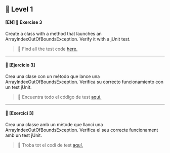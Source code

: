 :star2: Level 1
-

#### [EN] 📍 Exercise 3

Create a class with a method that launches an ArrayIndexOutOfBoundsException.
Verify it with a jUnit test.

>:file_folder: Find all the test code [here.](https://github.com/ariamdev/IT-ACADEMY-SPRINT-1/tree/main/SPRINT1/Tasca%20S1%2004%20Testing/Test/Nivell%201/n1exercici3)

---

#### 📍 [Ejercicio 3]

Crea una clase con un método que lance una ArrayIndexOutOfBoundsException.
Verifica su correcto funcionamiento con un test jUnit.

>:file_folder: Encuentra todo el código de test [aquí.](https://github.com/ariamdev/IT-ACADEMY-SPRINT-1/tree/main/SPRINT1/Tasca%20S1%2004%20Testing/Test/Nivell%201/n1exercici3)


---


#### 📍 [Exercici 3]

Crea una classe amb un mètode que llanci una ArrayIndexOutOfBoundsException.
Verifica el seu correcte funcionament amb un test jUnit.

>:file_folder: Troba tot el codi de test [aquí.](https://github.com/ariamdev/IT-ACADEMY-SPRINT-1/tree/main/SPRINT1/Tasca%20S1%2004%20Testing/Test/Nivell%201/n1exercici3)

